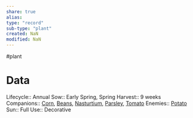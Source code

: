 ```yaml
---
share: true
alias: 
type: "record"
sub-type: "plant"
created: NaN 
modified: NaN
---
```

 #plant 
# Data
Lifecycle:: Annual
Sow:: Early Spring, Spring
Harvest:: 9 weeks
Companions:: [Corn](./Corn.md), [Beans](Beans.md), [Nasturtium](Nasturtium.md), [Parsley](./Parsley.md), [Tomato](Tomato.md)
Enemies:: [Potato](./Potato.md)
Sun:: Full
Use:: Decorative

